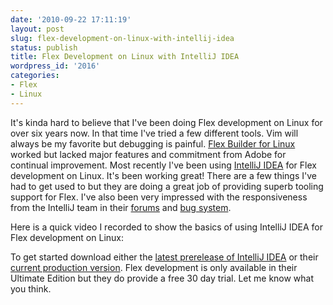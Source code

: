 ```yaml
---
date: '2010-09-22 17:11:19'
layout: post
slug: flex-development-on-linux-with-intellij-idea
status: publish
title: Flex Development on Linux with IntelliJ IDEA
wordpress_id: '2016'
categories:
- Flex
- Linux
---
```


It's kinda hard to believe that I've been doing Flex development on Linux for over six years now.  In that time I've tried a few different tools.  Vim will always be my favorite but debugging is painful.  [Flex Builder for Linux](http://labs.adobe.com/technologies/flex/flexbuilder_linux/) worked but lacked major features and commitment from Adobe for continual improvement.  Most recently I've been using [IntelliJ IDEA](http://www.jetbrains.com/idea/) for Flex development on Linux.  It's been working great!  There are a few things I've had to get used to but they are doing a great job of providing superb tooling support for Flex.  I've also been very impressed with the responsiveness from the IntelliJ team in their [forums](http://devnet.jetbrains.net/community/idea/ideacommunity?view=discussions) and [bug system](http://youtrack.jetbrains.net/dashboard/IDEA#tab=0).

Here is a quick video I recorded to show the basics of using IntelliJ IDEA for Flex development on Linux:


To get started download either the [latest prerelease of IntelliJ IDEA](http://confluence.jetbrains.net/display/IDEADEV/IDEA+X+EAP) or their [current production version](http://www.jetbrains.com/idea/download/index.html).  Flex development is only available in their Ultimate Edition but they do provide a free 30 day trial.  Let me know what you think.
